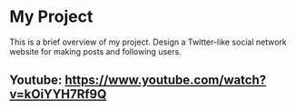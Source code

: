 # My Project

This is a brief overview of my project. Design a Twitter-like social network website for making posts and following users.
## Youtube: https://www.youtube.com/watch?v=kOiYYH7Rf9Q